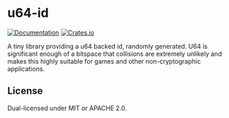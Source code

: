 # u64-id

[![Documentation](https://docs.rs/u64-id/badge.svg)](https://docs.rs/u64-id/)
[![Crates.io](https://img.shields.io/crates/v/u64-id.svg)](https://crates.io/crates/u64-id)

A tiny library providing a u64 backed id, randomly generated. U64 is significant enough of a bitspace
that collisions are extremely unlikely and makes this highly suitable for games and other non-cryptographic
applications.

## License

Dual-licensed under MIT or APACHE 2.0.
